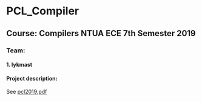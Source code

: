 # PCL_Compiler

## Course: Compilers NTUA ECE 7th Semester 2019

### Team:
#### 1. lykmast
#### Project description:
See [pcl2019.pdf](https://github.com/lykmast/PCL_Compiler/blob/master/pcl2019.pdf)
